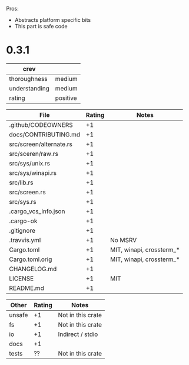 Pros:
* Abstracts platform specific bits
* This part is safe code

0.3.1
=====
| crev          |   |
| ------------- |---|
| thoroughness  | medium
| understanding | medium
| rating        | positive

| File                                          | Rating | Notes |
| --------------------------------------------- | ------ | ----- |
| .github/CODEOWNERS                            | +1 | |
| docs/CONTRIBUTING.md                          | +1 | |
| src/screen/alternate.rs                       | +1 | |
| src/sceren/raw.rs                             | +1 | |
| src/sys/unix.rs                               | +1 | |
| src/sys/winapi.rs                             | +1 | |
| src/lib.rs                                    | +1 | |
| src/screen.rs                                 | +1 | |
| src/sys.rs                                    | +1 | |
| .cargo_vcs_info.json                          | +1 | |
| .cargo-ok                                     | +1 | |
| .gitignore                                    | +1 | |
| .travvis.yml                                  | +1 | No MSRV
| Cargo.toml                                    | +1 | MIT, winapi, crossterm_*
| Cargo.toml.orig                               | +1 | MIT, winapi, crossterm_*
| CHANGELOG.md                                  | +1 | |
| LICENSE                                       | +1 | MIT
| README.md                                     | +1 | |

| Other     | Rating | Notes |
| --------- | ------ | ----- |
| unsafe    | +1 | Not in this crate
| fs        | +1 | Not in this crate
| io        | +1 | Indirect / stdio
| docs      | +1 | |
| tests     | ?? | Not in this crate
